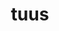 ---
title: tuus
meaning: your
ch: nine
pos: totadjective
femstem: tu
femend: a
neutstem: tu
neutend: um
mt: yes
mt8thru10: yes
---